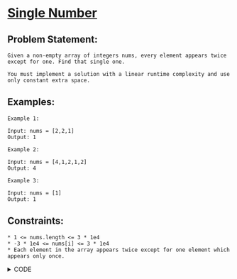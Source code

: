 # [Single Number](https://leetcode.com/problems/single-number/)

## Problem Statement:

```
Given a non-empty array of integers nums, every element appears twice except for one. Find that single one.

You must implement a solution with a linear runtime complexity and use only constant extra space.
```

## Examples:

```
Example 1:

Input: nums = [2,2,1]
Output: 1

Example 2:

Input: nums = [4,1,2,1,2]
Output: 4

Example 3:

Input: nums = [1]
Output: 1
```

## Constraints:

```
* 1 <= nums.length <= 3 * 1e4
* -3 * 1e4 <= nums[i] <= 3 * 1e4
* Each element in the array appears twice except for one element which appears only once.
```


<details>
  <summary> CODE </summary>
  
  ```cpp

// alternate: O(1) space using XOR

class Solution {
public:
    int singleNumber(vector<int>& nums) {
        unordered_set<int> st;
        for(auto &x : nums) {
            if(st.count(x)) {
                st.erase(x);
            }
            else
                st.insert(x);
        }
        
        return *st.begin();
    }
};
  
  ```
  
</details>